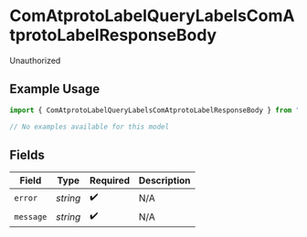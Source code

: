 # ComAtprotoLabelQueryLabelsComAtprotoLabelResponseBody

Unauthorized

## Example Usage

```typescript
import { ComAtprotoLabelQueryLabelsComAtprotoLabelResponseBody } from "bluesky/models/errors";

// No examples available for this model
```

## Fields

| Field              | Type               | Required           | Description        |
| ------------------ | ------------------ | ------------------ | ------------------ |
| `error`            | *string*           | :heavy_check_mark: | N/A                |
| `message`          | *string*           | :heavy_check_mark: | N/A                |